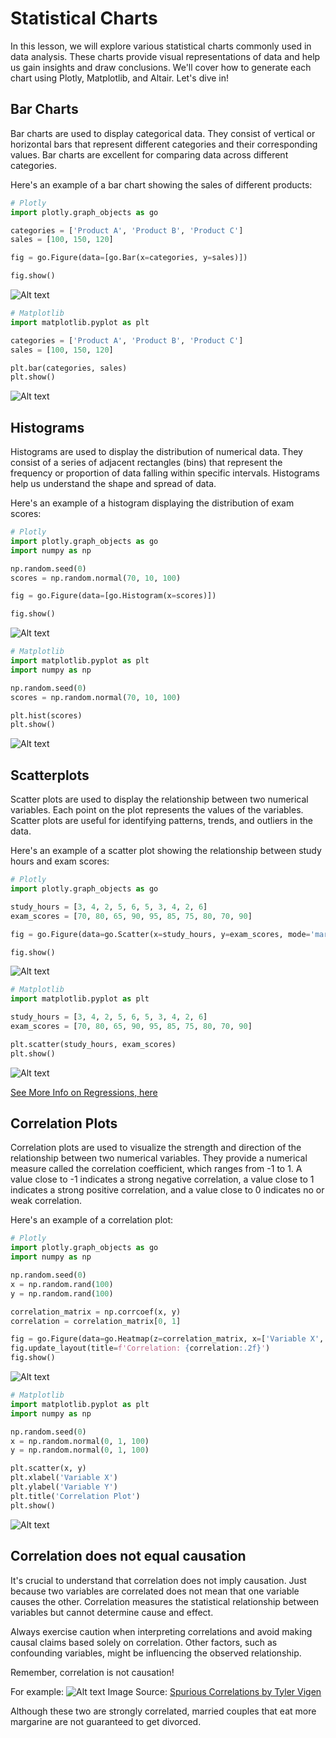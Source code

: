 # Statistical Charts

In this lesson, we will explore various statistical charts commonly used in data analysis. These charts provide visual representations of data and help us gain insights and draw conclusions. We'll cover how to generate each chart using Plotly, Matplotlib, and Altair. Let's dive in!

## Bar Charts

Bar charts are used to display categorical data. They consist of vertical or horizontal bars that represent different categories and their corresponding values. Bar charts are excellent for comparing data across different categories.

Here's an example of a bar chart showing the sales of different products:

```python
# Plotly
import plotly.graph_objects as go

categories = ['Product A', 'Product B', 'Product C']
sales = [100, 150, 120]

fig = go.Figure(data=[go.Bar(x=categories, y=sales)])

fig.show()
```

![Alt text](images/bar_chart_plotly.svg)

```python
# Matplotlib
import matplotlib.pyplot as plt

categories = ['Product A', 'Product B', 'Product C']
sales = [100, 150, 120]

plt.bar(categories, sales)
plt.show()
```
![Alt text](images/bar_chart_matplotlib.svg)

## Histograms
Histograms are used to display the distribution of numerical data. They consist of a series of adjacent rectangles (bins) that represent the frequency or proportion of data falling within specific intervals. Histograms help us understand the shape and spread of data.

Here's an example of a histogram displaying the distribution of exam scores:

```python
# Plotly
import plotly.graph_objects as go
import numpy as np

np.random.seed(0)
scores = np.random.normal(70, 10, 100)

fig = go.Figure(data=[go.Histogram(x=scores)])

fig.show()
```

![Alt text](images/histogram_plotly.svg)

```python
# Matplotlib
import matplotlib.pyplot as plt
import numpy as np

np.random.seed(0)
scores = np.random.normal(70, 10, 100)

plt.hist(scores)
plt.show()
```

![Alt text](images/histogram_matplotlib.svg)


## Scatterplots
Scatter plots are used to display the relationship between two numerical variables. Each point on the plot represents the values of the variables. Scatter plots are useful for identifying patterns, trends, and outliers in the data.

Here's an example of a scatter plot showing the relationship between study hours and exam scores:

```python
# Plotly
import plotly.graph_objects as go

study_hours = [3, 4, 2, 5, 6, 5, 3, 4, 2, 6]
exam_scores = [70, 80, 65, 90, 95, 85, 75, 80, 70, 90]

fig = go.Figure(data=go.Scatter(x=study_hours, y=exam_scores, mode='markers'))

fig.show()
```
![Alt text](images/scatter_plot_plotly.svg)

```python
# Matplotlib
import matplotlib.pyplot as plt

study_hours = [3, 4, 2, 5, 6, 5, 3, 4, 2, 6]
exam_scores = [70, 80, 65, 90, 95, 85, 75, 80, 70, 90]

plt.scatter(study_hours, exam_scores)
plt.show()
```

![Alt text](images/scatter_plot_matplotlib.svg)



[See More Info on Regressions, here](Regressions.md)

## Correlation Plots
Correlation plots are used to visualize the strength and direction of the relationship between two numerical variables. They provide a numerical measure called the correlation coefficient, which ranges from -1 to 1. A value close to -1 indicates a strong negative correlation, a value close to 1 indicates a strong positive correlation, and a value close to 0 indicates no or weak correlation.

Here's an example of a correlation plot:
```python
# Plotly
import plotly.graph_objects as go
import numpy as np

np.random.seed(0)
x = np.random.rand(100)
y = np.random.rand(100)

correlation_matrix = np.corrcoef(x, y)
correlation = correlation_matrix[0, 1]

fig = go.Figure(data=go.Heatmap(z=correlation_matrix, x=['Variable X', 'Variable Y'], y=['Variable X', 'Variable Y']))
fig.update_layout(title=f'Correlation: {correlation:.2f}')
fig.show()
```
![Alt text](images/correlation_plot_plotly.svg)


```python
# Matplotlib
import matplotlib.pyplot as plt
import numpy as np

np.random.seed(0)
x = np.random.normal(0, 1, 100)
y = np.random.normal(0, 1, 100)

plt.scatter(x, y)
plt.xlabel('Variable X')
plt.ylabel('Variable Y')
plt.title('Correlation Plot')
plt.show()
```

![Alt text](images/correlation_plot_matplotlib.svg)


## Correlation does not equal causation
It's crucial to understand that correlation does not imply causation. Just because two variables are correlated does not mean that one variable causes the other. Correlation measures the statistical relationship between variables but cannot determine cause and effect.

Always exercise caution when interpreting correlations and avoid making causal claims based solely on correlation. Other factors, such as confounding variables, might be influencing the observed relationship.

Remember, correlation is not causation!


For example: 
![Alt text](images/Correlation%20not%20Causation%20Example.png)
Image Source: [Spurious Correlations by Tyler Vigen](https://www.tylervigen.com/spurious-correlations)

Although these two are strongly correlated, married couples that eat more margarine are not guaranteed to get divorced.

